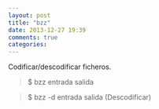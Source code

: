 ```yaml
---
layout: post
title: "bzz"
date: 2013-12-27 19:39
comments: true
categories: 
---
```

Codificar/descodificar ficheros.

>$ bzz entrada salida 

>$ bzz -d entrada salida (Descodificar)

